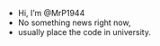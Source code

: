- Hi, I’m @MrP1944
- No something news right now,
- usually place the code in university.

<!---
MrP1944/MrP1944 is a ✨ special ✨ repository because its `README.md` (this file) appears on your GitHub profile.
You can click the Preview link to take a look at your changes.
--->
